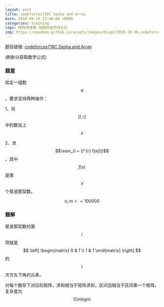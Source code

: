 ```yaml
---
layout: post
title: codeforces718C Sasha and Array
date: 2018-09-16 17:40:08 +0800
categories: training
tags: 矩阵快速幂 线段树及可持久化
img: https://vexoben.github.io/assets/images/Blog2/2018-10-06-codeforces718c-sasha-and-array.png
---
```


题目链接: [codeforces718C Sasha and Array][1]

(刷新以获取数学公式)

### **题意**

给定一组数$$a$$，要求支持两种操作：

1、将$$[l, r]$$中的数加上$$x$$

2、求$$\sum_{i = l}^{r} f(a[i])$$，其中$$f(x)$$是第$$x$$个斐波那契数。

$$n,m  <= 100000$$

### **题解**

斐波那契数的第$$i$$项就是$$
 \left[
 \begin{matrix}
   0 & 1 \\
   1 & 1
  \end{matrix}
  \right]
$$的$$i$$次方左下角的元素。

对每个数存下对应的矩阵，求和相当于矩阵求和，区间加相当于区间乘一个矩阵，复杂度为$$O(nlogn)$$

[1]: http://codeforces.com/contest/718/problem/C
